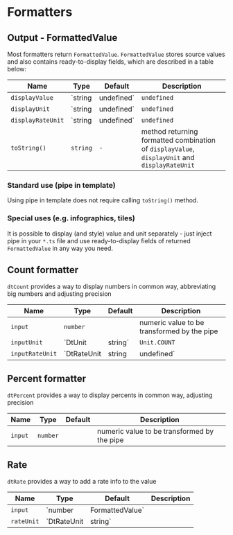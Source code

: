 # Formatters

## Output - FormattedValue

Most formatters return `FormattedValue`.
`FormattedValue` stores source values and also contains ready-to-display fields, which are described in a table below:

| Name | Type | Default | Description |
| --- | --- | --- | --- |
| `displayValue` | `string | undefined` | `undefined` | value to be displayed |
| `displayUnit` | `string | undefined` | `undefined` | unit representation to be displayed |
| `displayRateUnit` | `string | undefined` | `undefined` | rate unit representation to be displayed |
| `toString()` | `string` | `-` | method returning formatted combination of `displayValue`, `displayUnit` and `displayRateUnit`  |

### Standard use (pipe in template)
Using pipe in template does not require calling `toString()` method.

### Special uses (e.g. infographics, tiles)
It is possible to display (and style) value and unit separately - just inject pipe in your `*.ts` file and use ready-to-display fields of returned `FormattedValue` in any way you need.  

## Count formatter

`dtCount` provides a way to display numbers in common way, abbreviating big numbers and adjusting precision

| Name | Type | Default | Description |
| --- | --- | --- | --- |
| `input` | `number` | | numeric value to be transformed by the pipe |
| `inputUnit` | `DtUnit | string` | `Unit.COUNT` | input unit, if not default - displayed together with the formatted value; does not yet support plurals and internationalization |
| `inputRateUnit` | `DtRateUnit | string | undefined` | `undefined` | additional information about possible rate unit; does not cause rate to be displayed, value is used only as a reference in case an additional rate pipe is used |

<docs-source-example example="CountPipeExample"></docs-source-example>


## Percent formatter

`dtPercent` provides a way to display percents in common way, adjusting precision

| Name | Type | Default | Description |
| --- | --- | --- | --- |
| `input` | `number` | | numeric value to be transformed by the pipe |

<docs-source-example example="PercentPipeExample"></docs-source-example>

## Rate 

`dtRate` provides a way to add a rate info to the value

| Name | Type | Default | Description |
| --- | --- | --- | --- |
| `input` | `number | FormattedValue` | | numeric value to be transformed by the pipe |
| `rateUnit` | `DtRateUnit | string` | | rate unit |

<docs-source-example example="RatePipeExample"></docs-source-example>
